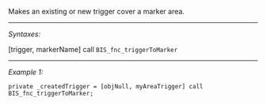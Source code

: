 Makes an existing or new trigger cover a marker area.


---
*Syntaxes:*

[trigger, markerName] call `BIS_fnc_triggerToMarker`

---
*Example 1:*

```sqf
private _createdTrigger = [objNull, myAreaTrigger] call BIS_fnc_triggerToMarker;
```